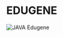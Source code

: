 # EDUGENE
![JAVA Edugene](https://github.com/user-attachments/assets/c18ffeeb-64b2-4c01-9220-43dc3b6070b1)
